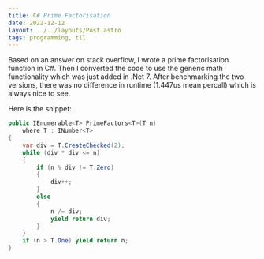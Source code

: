 ```yaml
---
title: C# Prime Factorisation
date: 2022-12-12
layout: ../../layouts/Post.astro
tags: programming, til
---
```


Based on an answer on stack overflow, I wrote a prime factorisation function in C#. Then I converted the code to use the generic math functionality which was just added in .Net 7. After benchmarking the two versions, there was no difference in runtime (1.447us mean percall) which is always nice to see.

Here is the snippet:

```csharp
public IEnumerable<T> PrimeFactors<T>(T n)
    where T : INumber<T>
{
    var div = T.CreateChecked(2);
    while (div * div <= n)
    {
        if (n % div != T.Zero)
        {
            div++;
        }
        else
        {
            n /= div;
            yield return div;
        }
    }
    if (n > T.One) yield return n;
}
```
